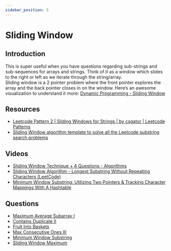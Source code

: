 ```yaml
---
sidebar_position: 5
---
```



# Sliding Window

## Introduction
This is super useful when you have questions regarding sub-strings and sub-sequences for arrays
and strings. Think of it as a window which slides to the right or left as we iterate through the
string/array.  
Sliding window is a 2 pointer problem where the front pointer explores the array and the back pointer closes in on the window. Here’s an awesome visualization to understand it more: [Dynamic Programming - Sliding Window](https://algorithm-visualizer.org/dynamic-programming/sliding-window)

## Resources
- [ Leetcode Pattern 2 | Sliding Windows for Strings | by csgator | Leetcode Patterns](https://medium.com/leetcode-patterns/leetcode-pattern-2-sliding-windows-for-strings-e19af105316b)
- [Sliding Window algorithm template to solve all the Leetcode substring search problems](https://leetcode.com/problems/find-all-anagrams-in-a-string/discuss/92007/sliding-window-algorithm-template-to-solve-all-the-leetcode-substring-search-problem)

## Videos
- [Sliding Window Technique + 4 Questions - Algorithms](https://youtu.be/jM2dhDPYMQM)
- [Sliding Window Algorithm - Longest Substring Without Repeating Characters (LeetCode)](https://youtu.be/4i6-9IzQHwo)
- [Minimum Window Substring: Utilizing Two Pointers & Tracking Character Mappings With A
Hashtable](https://youtu.be/eS6PZLjoaq8)

## Questions
- [Maximum Average Subarray I](https://leetcode.com/problems/maximum-average-subarray-i/)
- [Contains Duplicate II](https://leetcode.com/problems/contains-duplicate-ii/)
- [Fruit Into Baskets](https://leetcode.com/problems/fruit-into-baskets/)
- [Max Consecutive Ones III](https://leetcode.com/problems/max-consecutive-ones-iii/)
- [Minimum Window Substring](https://leetcode.com/problems/minimum-window-substring/)
- [Sliding Window Maximum](https://leetcode.com/problems/sliding-window-maximum/)